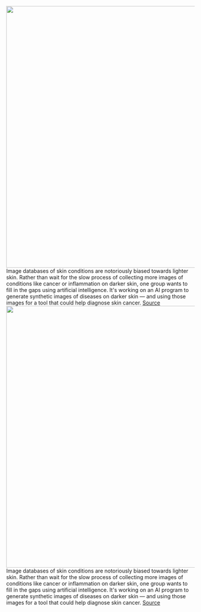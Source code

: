 <img src='https://cdn.vox-cdn.com/thumbor/G2erwlTpzXreP9t1zHsDkkECKS8=/0x0:4013x3010/1200x800/filters:focal(1686x1184:2328x1826)/cdn.vox-cdn.com/uploads/chorus_image/image/70609374/1296572722.0.jpg' width='700px' /><br/>
Image databases of skin conditions are notoriously biased towards lighter skin. Rather than wait for the slow process of collecting more images of conditions like cancer or inflammation on darker skin, one group wants to fill in the gaps using artificial intelligence. It's working on an AI program to generate synthetic images of diseases on darker skin — and using those images for a tool that could help diagnose skin cancer.
<a href='https://www.theverge.com/2022/3/11/22971207/dermatology-ai-diversity-skin-tone-synthetic-images'> Source <a/><img src='https://cdn.vox-cdn.com/thumbor/G2erwlTpzXreP9t1zHsDkkECKS8=/0x0:4013x3010/1200x800/filters:focal(1686x1184:2328x1826)/cdn.vox-cdn.com/uploads/chorus_image/image/70609374/1296572722.0.jpg' width='700px' /><br/>
Image databases of skin conditions are notoriously biased towards lighter skin. Rather than wait for the slow process of collecting more images of conditions like cancer or inflammation on darker skin, one group wants to fill in the gaps using artificial intelligence. It's working on an AI program to generate synthetic images of diseases on darker skin — and using those images for a tool that could help diagnose skin cancer.
<a href='https://www.theverge.com/2022/3/11/22971207/dermatology-ai-diversity-skin-tone-synthetic-images'> Source <a/>